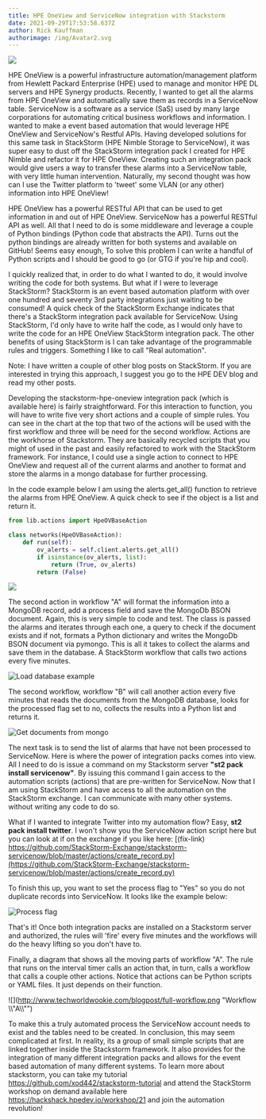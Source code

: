 ```yaml
---
title: HPE OneView and ServiceNow integration with Stackstorm
date: 2021-09-29T17:53:58.637Z
author: Rick Kauffman
authorimage: /img/Avatar2.svg
---
```

![](http://www.techworldwookie.com/blogpost/flowchart.png)

HPE OneView is a powerful infrastructure automation/management platform from Hewlett Packard Enterprise (HPE) used to manage and monitor HPE DL servers and HPE Synergy products. Recently, I wanted to get all the alarms from HPE OneView and automatically save them as records in a ServiceNow table. ServiceNow is a software as a service (SaS) used by many large corporations for automating critical business workflows and information.  I wanted to make a event based automation that would leverage HPE OneView and ServiceNow's Restful APIs. Having developed solutions for this same task in StackStorm (HPE Nimble Storage to ServiceNow), it was super easy to dust off the StackStorm integration pack I created for HPE Nimble and refactor it for HPE OneView. Creating such an integration pack would give users a way to transfer these alarms into a ServiceNow table, with very little human intervention. Naturally, my second thought was how can I use the Twitter platform to 'tweet' some VLAN (or any other) information into HPE OneView! 

HPE OneView has a powerful RESTful API that can be used to get information in and out of HPE OneView. ServiceNow has a powerful RESTful API as well. All that I need to do is some middleware and leverage a couple of Python bindings (Python code that abstracts the API). Turns out the python bindings are already written for both systems and available on GitHub! Seems easy enough, To solve this problem I can write a handful of Python scripts and I should be good to go (or GTG if you're hip and cool).

I quickly realized that, in order to do what I wanted to do, it would involve writing the code for both systems. But what if I were to leverage StackStorm? StackStorm is an event based automation platform with over one hundred and seventy 3rd party integrations just waiting to be consumed! A quick check of the StackStorm Exchange indicates that there's a StackStorm integration pack available for ServiceNow. Using StackStorm, I'd only have to write half the code, as I would only have to write the code for an HPE OneView StackStorm integration pack. The other benefits of using StackStorm is I can take advantage of the programmable rules and triggers. Something I like to call "Real automation".

Note: I have written a couple of other blog posts on StackStorm. If you are interested in trying this approach, I suggest you go to the HPE DEV blog and read my other posts.

Developing the stackstorm-hpe-oneview integration pack (which is available here) is fairly straightforward. For this interaction to function, you will have to write five very short actions and a couple of simple rules. You can see in the chart at the top that two of the actions will be used with the first workflow and three will be need for the second workflow. Actions are the workhorse of Stackstorm. They are basically recycled scripts that you might of used in the past and easily refactored to work with the StackStorm framework. For instance, I could use a single action to connect to HPE OneView and request all of the current alarms and another to format and store the alarms in a mongo database for further processing.

In the code example below I am using the alerts.get_all() function to retrieve the alarms from HPE OneView. A quick check to see if the object is a list and return it.

```python
from lib.actions import HpeOVBaseAction

class networks(HpeOVBaseAction):
    def run(self):
        ov_alerts = self.client.alerts.get_all()
        if isinstance(ov_alerts, list):
            return (True, ov_alerts)
        return (False)
```

![](http://www.techworldwookie.com/blogpost/action.png)

The second action in workflow "A" will format the information into a MongoDB record, add a process field and save the MongoDb BSON document. Again, this is very simple to code and test. The class is passed the alarms and iterates through each one, a query to check if the document exists and if not, formats a Python dictionary and writes the MongoDb BSON document via pymongo. This is all it takes to collect the alarms and save them in the database. A StackStorm workflow that calls two actions every five minutes. 

![](http://www.techworldwookie.com/blogpost/load.png "Load database example")

The second workflow, workflow "B" will call another action every five minutes that reads the documents from the MongoDB database, looks for the processed flag set to no, collects the results into a Python list and returns it. 

![](http://www.techworldwookie.com/blogpost/get-records.png "Get documents from mongo")

The next task is to send the list of alarms that have not been processed to ServiceNow. Here is where the power of integration packs comes into view. All I need to do is issue a command on my Stackstorm server **"st2 pack install servicenow"**. By issuing this command I gain access to the automation scripts (actions) that are pre-written for ServiceNow. Now that I am using StackStorm and have access to all the automation on the StackStorm exchange. I can communicate with many other systems. without writing any code to do so. 

What if I wanted to integrate Twitter into my automation flow? Easy, **st2 pack install twitter**.  I won't show you the ServiceNow action script here but you can look at if on the exchange if you like here: [(fix-link) https://github.com/StackStorm-Exchange/stackstorm-servicenow/blob/master/actions/create_record.py](https://github.com/StackStorm-Exchange/stackstorm-servicenow/blob/master/actions/create_record.py)

To finish this up, you want to set the process flag to "Yes" so you do not duplicate records into ServiceNow. It looks like the example below:

![](http://www.techworldwookie.com/blogpost/process.png "Process flag")

That's it! Once both integration packs are installed on a Stackstorm server and authorized, the rules will 'fire' every five minutes and the workflows will do the heavy lifting so you don't have to. 

Finally, a diagram that shows all the moving parts of workflow "A". The rule that runs on the interval timer calls an action that, in turn, calls a workflow that calls a couple other actions. Notice that actions can be Python scripts or YAML files. It just depends on their function. 

![](http://www.techworldwookie.com/blogpost/full-workflow.png "Workflow \\\\"A\\\\"")

To make this a truly automated process the ServiceNow account needs to exist and the tables need to be created. In conclusion, this may seem complicated at first. In reality, its a group of small simple scripts that are linked together inside the Stackstorm framework. It also provides for the integration of many different integration packs and allows for the event based automation of many different systems. To learn more about stackstorm, you can take my tutorial https://github.com/xod442/stackstorm-tutorial and attend the StackStorm workshop on demand available here <https://hackshack.hpedev.io/workshop/21> and join the automation revolution!